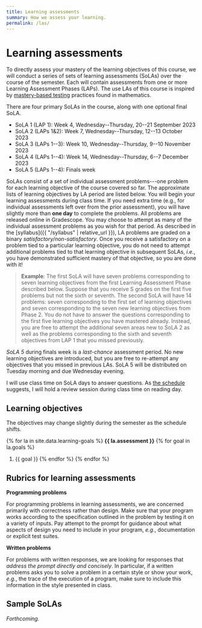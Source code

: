 ```yaml
---
title: Learning assessments
summary: How we assess your learning.
permalink: /las/
---
```


# Learning assessments

To directly assess your mastery of the learning objectives of this course, we will conduct a series of sets of learning assessments (SoLAs) over the course of the semester.
Each will contain assessments from one or more Learning Assessment Phases (LAPs).
The use LAs of this course is inspired by [mastery-based testing](https://mbtmath.wordpress.com/) practices found in mathematics.

There are four primary SoLAs in the course, along with one optional final SoLA.

+ SoLA 1 (LAP 1): Week 4, Wednesday--Thursday, 20--21 September 2023
+ SoLA 2 (LAPs 1&2): Week 7, Wednesday--Thursday, 12--13 October 2023
+ SoLA 3 (LAPs 1--3): Week 10, Wednesday--Thursday, 9--10 November 2023
+ SoLA 4 (LAPs 1--4): Week 14, Wednesday--Thursday, 6--7 December 2023
+ SoLA 5 (LAPs 1--4): Finals week

SoLAs consist of a set of individual assessment problems---one problem for each learning objective of the course covered so far.  The approximate lists of learning objectives by LA period are listed below.  You will begin your learning assessments during class time.   If you need extra time (e.g., for individual assessments left over from the prior assessment), you will have slightly more than **one day** to complete the problems.  All problems are released online in Gradescope.  You may choose to attempt as many of the individual assessment problems as you wish for that period.  As described in the [syllabus]({{ "/syllabus" | relative_url }}), LA problems are graded on a binary *satisfactory/non-satisfactory*.
Once you receive a satisfactory on a problem tied to a particular learning objective, you do not need to attempt additional problems tied to that learning objective in subsequent SoLAs, *i.e.*, you have demonstrated sufficient mastery of that objective, so you are done with it!

> **Example**: The first SoLA will have seven problems corresponding to seven learning objectives from the first Learning Assessment Phase described below.
> Suppose that you receive S grades on the first five problems but not the sixth or seventh.
> The second SoLA will have 14 problems: seven corresponding to the first set of learning objectives and seven corresponding to the seven new learning objectives from Phase 2.
> You do not have to answer the questions corresponding to the first five learning objectives you have mastered already.
> Instead, you are free to attempt the additional seven areas new to SoLA 2 as well as the problems corresponding to the sixth and seventh objectives from LAP 1 that you missed previously.

*SoLA 5* during finals week is a *last-chance* assessment period.  No new learning objectives are introduced, but you are free to re-attempt any objectives that you missed in previous LAs.  SoLA 5 will be distributed on Tuesday morning and due Wednesday evening.

I will use class time on SoLA days to answer questions.  As [the schedule](../schedule/) suggests, I will hold a review session during class time on reading day.

## Learning objectives

The objectives may change slightly during the semester as the schedule shifts.

{% for la in site.data.learning-goals %}
**{{ la.assessment }}**
{% for goal in la.goals %}
1.  {{ goal }}
{% endfor %}
{% endfor %}

## Rubrics for learning assessments

**Programming problems**

For programming problems in learning assessments, we are concerned primarily with correctness rather than design.  Make sure that your program works according to the specification outlined in the problem by testing it on a variety of inputs.  Pay attempt to the prompt for guidance about what aspects of design you need to include in your program, *e.g.*, documentation or explicit test suites.

**Written problems**

For problems with written responses, we are looking for responses that *address the prompt directly and concisely*.  In particular, if a written problems asks you to solve a problem in a certain style or show your work, *e.g.*, the trace of the execution of a program, make sure to include this information in the style presented in class.

## Sample SoLAs

_Forthcoming._
